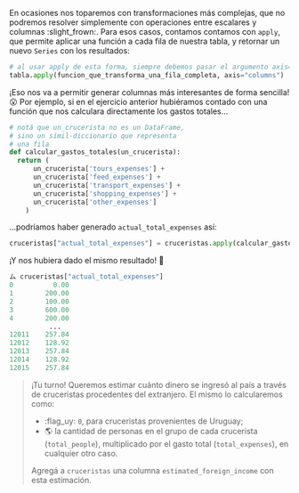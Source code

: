 En ocasiones nos toparemos con transformaciones más complejas, que no podremos resolver simplemente con operaciones entre escalares y columnas :slight_frown:. Para esos casos, contamos contamos con `apply`, que permite aplicar una función a cada fila de nuestra tabla, y retornar un nuevo `Series` con los resultados: 

```python
# al usar apply de esta forma, siempre debemos pasar el argumento axis="columns"
tabla.apply(funcion_que_transforma_una_fila_completa, axis="columns")
```

¡Eso nos va a permitir generar columnas más interesantes de forma sencilla! :open_mouth: Por ejemplo, si en el ejercicio anterior hubiéramos contado con una función que nos calculara directamente los gastos totales...

```python
# notá que un_crucerista no es un DataFrame, 
# sino un símil-diccionario que representa 
# una fila
def calcular_gastos_totales(un_crucerista):
  return (
      un_crucerista['tours_expenses'] +
      un_crucerista['feed_expenses'] +
      un_crucerista['transport_expenses'] +
      un_crucerista['shopping_expenses'] +
      un_crucerista['other_expenses']
    )
```

...podríamos haber generado `actual_total_expenses` así: 

```python
cruceristas["actual_total_expenses"] = cruceristas.apply(calcular_gastos_totales, axis="columns")
```

¡Y nos hubiera dado el mismo resultado! :tada:

```python
ム cruceristas["actual_total_expenses"]
0          0.00
1        200.00
2        100.00
3        600.00
4        200.00
          ...  
12011    257.84
12012    128.92
12013    257.84
12014    128.92
12015    257.84
```


> ¡Tu turno! Queremos estimar cuánto dinero se ingresó al país a través de cruceristas procedentes del extranjero. El mismo lo calcularemos como: 
>
>  * :flag_uy: `0`, para cruceristas provenientes de Uruguay;
>  * :earth_americas: la cantidad de personas en el grupo de cada crucerista (`total_people`), multiplicado por el gasto total (`total_expenses`), en cualquier otro caso.
> 
> Agregá a `cruceristas` una columna `estimated_foreign_income` con esta estimación.
